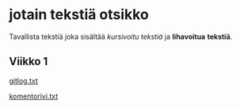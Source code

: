 # jotain tekstiä otsikko

Tavallista tekstiä joka sisältää *kursivoitu tekstiä* ja **lihavoitua** __tekstiä__.

## Viikko 1

[gitlog.txt](https://github.com/ivaeisaenen/ot-harjoitustyo/blob/master/laskarit/viikko1/gitlog.txt)

[komentorivi.txt](https://github.com/ivaeisaenen/ot-harjoitustyo/blob/master/laskarit/viikko1/komentorivi.txt)
